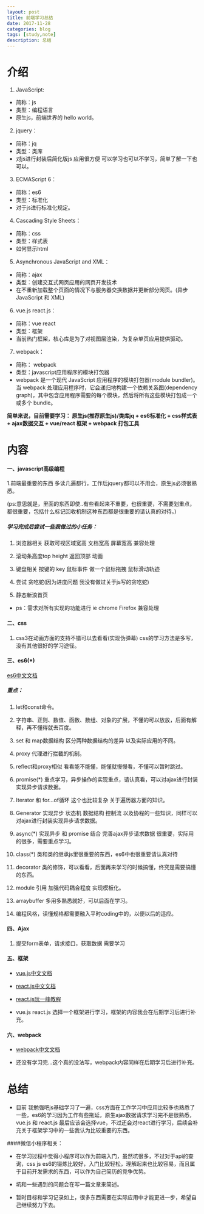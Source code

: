 ```yaml
---
layout: post
title: 前端学习总结
date: 2017-11-28
categories: blog
tags: [study,note]
description: 总结
---
```

# 介绍

1. JavaScript: 
- 简称：js 
- 类型：编程语言
- 原生js，前端世界的 hello world。

2. jquery：
- 简称：jq 
- 类型：类库
- 对js进行封装后简化版js 应用很方便 可以学习也可以不学习，简单了解一下也可以。

3. ECMAScript 6： 
- 简称：es6
- 类型：标准化
- 对于js进行标准化规定。

4. Cascading Style Sheets：
- 简称：css 
- 类型：样式表
- 如何显示html

5. Asynchronous JavaScript and XML：
- 简称：ajax 
- 类型：创建交互式网页应用的网页开发技术
- 在不重新加载整个页面的情况下与服务器交换数据并更新部分网页。(异步 JavaScript 和 XML)

6. vue.js react.js： 
- 简称：vue react
- 类型：框架
- 当前热门框架，核心库是为了对视图层渲染，为复杂单页应用提供驱动。

7. webpack：
- 简称： webpack
- 类型：javascript应用程序的模块打包器
- webpack 是一个现代 JavaScript 应用程序的模块打包器(module bundler)。当 webpack 处理应用程序时，它会递归地构建一个依赖关系图(dependency graph)，其中包含应用程序需要的每个模块，然后将所有这些模块打包成一个或多个 bundle。

**简单来说，目前需要学习： 原生js(推荐原生js)/类库jq + es6标准化 + css样式表 + ajax数据交互 + vue/react 框架 + webpack 打包工具**

# 内容

#### 一、javascript高级编程 

1.前端最重要的东西 多读几遍都行，工作后jquery都可以不用会，原生js必须很熟悉。

(ps:意思就是，里面的东西即使..有些看起来不重要，也很重要，不需要划重点，都很重要，包括什么标记回收机制这种东西都是很重要的请认真的对待。)

##### 学习完成后尝试一些我做过的小任务： 

1. 浏览器相关  获取可视区域宽高   文档宽高  屏幕宽高  兼容处理

2. 滚动条高度top  height    返回顶部  动画

3. 键盘相关 按键的 key   鼠标事件   做一个鼠标拖拽  鼠标滑动轨迹

4. 尝试 贪吃蛇(因为进度问题 我没有做过关于js写的贪吃蛇)

5. 静态新浪首页

- ps：需求对所有实现的功能进行 ie chrome Firefox 兼容处理

#### 二、css

1. css3在动画方面的支持不错可以去看看(实现伪弹幕) css的学习方法是多写，没有其他很好的学习途径。

#### 三、es6(*)

<a href="http://es6.ruanyifeng.com/#README">es6中文文档</a> 

##### 重点：

1. let和const命令。

2. 字符串、正则、数值、函数、数组、对象的扩展，不懂的可以放放，后面有解释，再不懂得就去百度。

3. set 和 map数据结构 区分两种数据结构的差异 以及实际应用的不同。

4. proxy 代理进行拦截的机制。

5. reflect和proxy相似 看看能不能懂，能懂就慢慢看，不懂可以暂时跳过。

6. promise(*) 重点学习，异步操作的实现重点，请认真看，可以对ajax进行封装实现异步请求数据。

7. Iterator 和 for...of循环 这个也比较复杂 关于遍历器方面的知识。

8. Generator 实现异步 状态机 数据结构 控制流 以及协程的一些知识，同样可以对ajax进行封装实现异步请求数据。

9. async(*) 实现异步 和 promise 结合 完善ajax异步请求数据 很重要，实际用的很多，需要重点学习。

10. class(*) 类和类的继承js里很重要的东西，es6中也很重要请认真对待

11. decorator 类的修饰，可以看看，后面再来学习的时候搞懂，终究是需要搞懂的东西。

12. module 引用 加强代码耦合程度 实现模板化。

13. arraybuffer 多用多熟悉就好，可以后面在学习。

14. 编程风格，读懂规格都需要融入平时coding中的，以便以后的适应。

#### 四、Ajax

1. 提交form表单，请求接口，获取数据 需要学习

#### 五、框架

- <a href="https://cn.vuejs.org/v2/guide/installation.html">vue.js中文文档</a>

- <a href="https://doc.react-china.org/docs/installation.html">react.js中文文档</a>

- <a href="http://www.ruanyifeng.com/blog/2015/03/react.html">react.js阮一峰教程</a> 

- vue.js react.js 选择一个框架进行学习，框架的内容我会在后期学习后进行补充。

#### 六、webpack

- <a href="https://doc.webpack-china.org/concepts/">webpack中文文档</a>

- 还没有学习完...这个真的没法写，webpack内容同样在后期学习后进行补充。

# 总结

  - 目前 我勉强吧js基础学习了一遍，css方面在工作学习中应用比较多也熟悉了一些，es6的学习因为工作有些拖延，原生ajax数据请求学习完不是很熟悉，vue.js 和 react.js 最后应该会选择vue，不过还会对react进行学习，后续会补充关于框架学习中的一些我认为比较重要的东西。

####微信小程序相关：

  - 在学习过程中觉得小程序可以作为前端入门，虽然坑很多，不过对于api的查询，css js es6的锻炼比较好，入门比较轻松，理解起来也比较容易，而且属于目前开发需求的东西，可以作为自己简历的竞争优势。
  - 坑和一些遇到的问题会在写一篇文章来简述。

  - 暂时目标和学习记录如上，很多东西需要在实际应用中才能更进一步，希望自己继续努力下去。